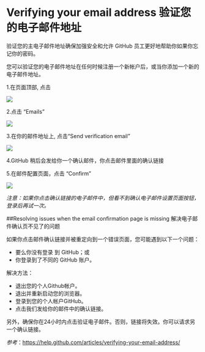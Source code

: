Verifying your email address 验证您的电子邮件地址
==============

验证您的主电子邮件地址确保加强安全和允许 GitHub 员工更好地帮助你如果你忘记你的密码。

您可以验证您的电子邮件地址在任何时候注册一个新帐户后，或当你添加一个新的电子邮件地址。

1.在页面顶部, 点击

![](https://help.github.com/assets/images/help/settings/userbar-account-settings.png)

2.点击 “Emails”

![](https://help.github.com/assets/images/help/settings/settings-sidebar-emails.png)

3.在你的邮件地址上, 点击“Send verification email”

![](https://help.github.com/assets/images/help/settings/email-verify-button.png)

4.GitHub 稍后会发给你一个确认邮件，你点击邮件里面的确认链接

5.在邮件配置页面，点击 “Confirm”

![](https://help.github.com/assets/images/help/settings/email-confirmation-button.png)

*注意：如果你点击确认链接的电子邮件中，但看不到确认电子邮件设置页面按钮，登录后再试一次。*


##Resolving issues when the email confirmation page is missing 解决电子邮件确认页不见了的问题

如果你点击邮件确认链接并被重定向到一个错误页面，您可能遇到以下一个问题：

* 要么你没有登录 到 GitHub；或
* 你登录到了不同的 GitHub 账户。


解决方法：

* 退出您的个人Github帐户。
* 退出并重新启动您的浏览器。
* 登录到您的个人帐户GitHub。
* 点击我们发给你的邮件中的确认链接。

另外，确保你在24小时内点击验证电子邮件。否则，链接将失效。你可以请求另一个确认链接。

*参考*：<https://help.github.com/articles/verifying-your-email-address/>